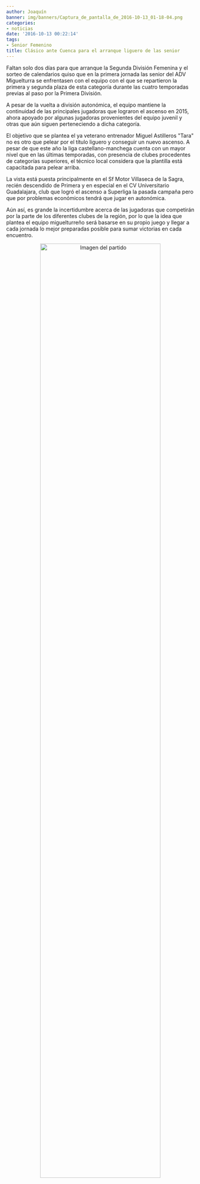 ```yaml
---
author: Joaquín
banner: img/banners/Captura_de_pantalla_de_2016-10-13_01-18-04.png
categories:
- noticias
date: '2016-10-13 00:22:14'
tags:
- Senior Femenino
title: Clásico ante Cuenca para el arranque liguero de las senior
---
```


Faltan solo dos días para que arranque la Segunda División Femenina y el sorteo de calendarios quiso que en la primera jornada las senior del ADV Miguelturra se enfrentasen con el equipo con el que se repartieron la primera y segunda plaza de esta categoría durante las cuatro temporadas previas al paso por la Primera División.

A pesar de la vuelta a división autonómica, el equipo mantiene la continuidad de las principales jugadoras que lograron el ascenso en 2015, ahora apoyado por algunas jugadoras provenientes del equipo juvenil y otras que aún siguen perteneciendo a dicha categoría.

El objetivo que se plantea el ya veterano entrenador Miguel Astilleros "Tara" no es otro que pelear por el título liguero y conseguir un nuevo ascenso. A pesar de que este año la liga castellano-manchega cuenta con un mayor nivel que en las últimas temporadas, con presencia de clubes procedentes de categorías superiores, el técnico local considera que la plantilla está capacitada para pelear arriba.

La vista está puesta principalmente en el Sf Motor Villaseca de la Sagra, recién descendido de Primera y en especial en el CV Universitario Guadalajara, club que logró el ascenso a Superliga la pasada campaña pero que por problemas económicos tendrá que jugar en autonómica.

Aún así, es grande la incertidumbre acerca de las jugadoras que competirán por la parte de los diferentes clubes de la región, por lo que la idea que plantea el equipo miguelturreño será basarse en su propio juego y llegar a cada jornada lo mejor preparadas posible para sumar victorias en cada encuentro.

<center>
<a target="_new" href="http://www.advmiguelturra.org/img/banners/Captura%20de%20pantalla%20de%202016-10-13%2001-18-04.png"> 
<img alt="Imagen del partido" width="80%" align="center" src="http://www.advmiguelturra.org/img/banners/Captura%20de%20pantalla%20de%202016-10-13%2001-18-04.png"/> </a> </center>

